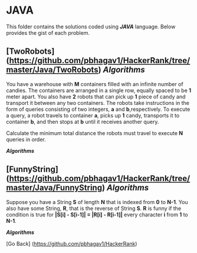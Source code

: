 # JAVA
This folder contains the solutions coded using **_JAVA_** language. Below provides the gist of each problem.

## [TwoRobots] (https://github.com/pbhagav1/HackerRank/tree/master/Java/TwoRobots) **_Algorithms_** 
You have a warehouse with **M** containers filled with an infinite number of candies. 
The containers are arranged in a single row, equally spaced to be **1** meter apart. 
You also have **2** robots that can pick up **1** piece of candy and transport it between any two containers.
The robots take instructions in the form of queries consisting of two integers, **a** and **b**,respectively. 
To execute a query, a robot travels to container **a**, picks up **1** candy, transports it to container **b**, 
and then stops at **b** until it receives another query.

Calculate the minimum total distance the robots must travel to execute **N** queries in order.

**_Algorithms_**

## [FunnyString] (https://github.com/pbhagav1/HackerRank/tree/master/Java/FunnyString) **_Algorithms_** 
Suppose you have a String **S** of length **N** that is indexed from **0** to **N-1**. You also have some String, **R**,
that is the reverse of String **S**. **R** is funny if the condition is true for **|S[i] - S[i-1]| = |R[i] - R[i-1]|**
every character **i** from **1** to **N-1**.

**_Algorithms_**

[Go Back] (https://github.com/pbhagav1/HackerRank)